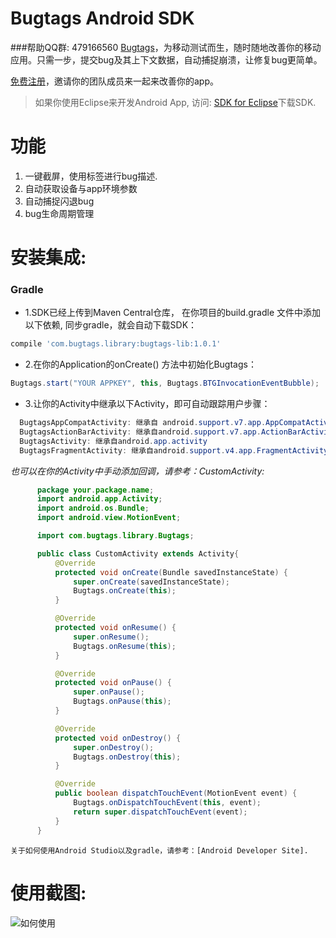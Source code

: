 Bugtags Android SDK
===================
###帮助QQ群: 479166560
[Bugtags]，为移动测试而生，随时随地改善你的移动应用。只需一步，提交bug及其上下文数据，自动捕捉崩溃，让修复bug更简单。

[免费注册](http://bugtags.com/)，邀请你的团队成员来一起来改善你的app。
> 如果你使用Eclipse来开发Android App, 访问: [SDK for Eclipse]下载SDK.

# 功能
1. 一键截屏，使用标签进行bug描述.
2. 自动获取设备与app环境参数
3. 自动捕捉闪退bug
4. bug生命周期管理

# 安装集成:
### Gradle
* 1.SDK已经上传到Maven Central仓库， 在你项目的build.gradle 文件中添加以下依赖, 同步gradle，就会自动下载SDK：
```gradle
compile 'com.bugtags.library:bugtags-lib:1.0.1'
```
* 2.在你的Application的onCreate() 方法中初始化Bugtags：
```java
Bugtags.start("YOUR APPKEY", this, Bugtags.BTGInvocationEventBubble);
```
* 3.让你的Activity中继承以下Activity，即可自动跟踪用户步骤：
```java
  BugtagsAppCompatActivity: 继承自 android.support.v7.app.AppCompatActivity
  BugtagsActionBarActivity: 继承自android.support.v7.app.ActionBarActivity
  BugtagsActivity: 继承自android.app.activity
  BugtagsFragmentActivity: 继承自android.support.v4.app.FragmentActivity
```
  *也可以在你的Activity中手动添加回调，请参考：CustomActivity:*

  ```java
        package your.package.name;
        import android.app.Activity;
        import android.os.Bundle;
        import android.view.MotionEvent;

        import com.bugtags.library.Bugtags;

        public class CustomActivity extends Activity{
            @Override
            protected void onCreate(Bundle savedInstanceState) {
                super.onCreate(savedInstanceState);
                Bugtags.onCreate(this);
            }

            @Override
            protected void onResume() {
                super.onResume();
                Bugtags.onResume(this);
            }

            @Override
            protected void onPause() {
                super.onPause();
                Bugtags.onPause(this);
            }

            @Override
            protected void onDestroy() {
                super.onDestroy();
                Bugtags.onDestroy(this);
            }

            @Override
            public boolean dispatchTouchEvent(MotionEvent event) {
                Bugtags.onDispatchTouchEvent(this, event);
                return super.dispatchTouchEvent(event);
            }
        }
  ```
    关于如何使用Android Studio以及gradle，请参考：[Android Developer Site].

# 使用截图:
![如何使用](screenshot/usage.jpeg)


[SDK for Eclipse]:https://github.com/bugtags/Bugtags-Android-Eclipse
[Bugtags]:http://bugtags.com
[Android Developer Site]:http://developer.android.com/tools/studio/index.html

